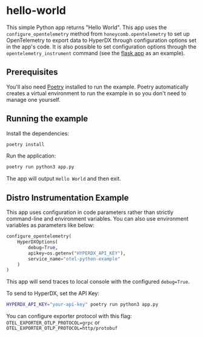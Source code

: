 # hello-world

This simple Python app returns "Hello World". This app uses the `configure_opentelemetry` method from `honeycomb.opentelemetry` to set up OpenTelemetry to export data to HyperDX through configuration options set in the app's code. It is also possible to set configuration options through the `opentelemetry_instrument` command (see the [flask app](../hello-world-flask/README.md) as an example).

## Prerequisites

You'll also need [Poetry](https://python-poetry.org/) installed to run the example. Poetry automatically creates a virtual environment to run the example in so you don't need to manage one yourself.

## Running the example

Install the dependencies:

```bash
poetry install
```

Run the application:

```bash
poetry run python3 app.py
```

The app will output `Hello World` and then exit.

## Distro Instrumentation Example

This app uses configuration in code parameters rather than strictly command-line and environment variables.
You can also use environment variables as parameters like below:

```python
configure_opentelemetry(
    HyperDXOptions(
        debug=True,
        apikey=os.getenv("HYPERDX_API_KEY"),
        service_name="otel-python-example"
    )
)
```

This app will send traces to local console with the configured `debug=True`.

To send to HyperDX, set the API Key:

```bash
HYPERDX_API_KEY="your-api-key" poetry run python3 app.py
```

You can configure exporter protocol with this flag:
`OTEL_EXPORTER_OTLP_PROTOCOL=grpc` or `OTEL_EXPORTER_OTLP_PROTOCOL=http/protobuf`
